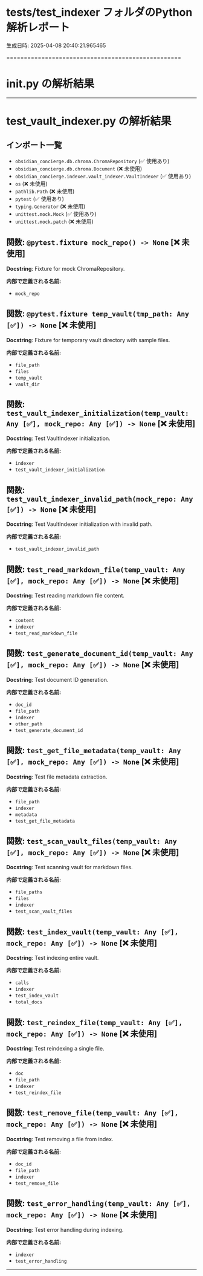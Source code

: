 # tests/test_indexer フォルダのPython解析レポート

生成日時: 2025-04-08 20:40:21.965465

==================================================

# __init__.py の解析結果


--------------------------------------------------

# test_vault_indexer.py の解析結果

## インポート一覧
- `obsidian_concierge.db.chroma.ChromaRepository` (✅ 使用あり)
- `obsidian_concierge.db.chroma.Document` (❌ 未使用)
- `obsidian_concierge.indexer.vault_indexer.VaultIndexer` (✅ 使用あり)
- `os` (❌ 未使用)
- `pathlib.Path` (❌ 未使用)
- `pytest` (✅ 使用あり)
- `typing.Generator` (❌ 未使用)
- `unittest.mock.Mock` (✅ 使用あり)
- `unittest.mock.patch` (❌ 未使用)

## 関数: `@pytest.fixture mock_repo() -> None` [❌ 未使用]
**Docstring**: Fixture for mock ChromaRepository.

**内部で定義される名前:**
- `mock_repo`


## 関数: `@pytest.fixture temp_vault(tmp_path: Any [✅]) -> None` [❌ 未使用]
**Docstring**: Fixture for temporary vault directory with sample files.

**内部で定義される名前:**
- `file_path`
- `files`
- `temp_vault`
- `vault_dir`


## 関数: `test_vault_indexer_initialization(temp_vault: Any [✅], mock_repo: Any [✅]) -> None` [❌ 未使用]
**Docstring**: Test VaultIndexer initialization.

**内部で定義される名前:**
- `indexer`
- `test_vault_indexer_initialization`


## 関数: `test_vault_indexer_invalid_path(mock_repo: Any [✅]) -> None` [❌ 未使用]
**Docstring**: Test VaultIndexer initialization with invalid path.

**内部で定義される名前:**
- `test_vault_indexer_invalid_path`


## 関数: `test_read_markdown_file(temp_vault: Any [✅], mock_repo: Any [✅]) -> None` [❌ 未使用]
**Docstring**: Test reading markdown file content.

**内部で定義される名前:**
- `content`
- `indexer`
- `test_read_markdown_file`


## 関数: `test_generate_document_id(temp_vault: Any [✅], mock_repo: Any [✅]) -> None` [❌ 未使用]
**Docstring**: Test document ID generation.

**内部で定義される名前:**
- `doc_id`
- `file_path`
- `indexer`
- `other_path`
- `test_generate_document_id`


## 関数: `test_get_file_metadata(temp_vault: Any [✅], mock_repo: Any [✅]) -> None` [❌ 未使用]
**Docstring**: Test file metadata extraction.

**内部で定義される名前:**
- `file_path`
- `indexer`
- `metadata`
- `test_get_file_metadata`


## 関数: `test_scan_vault_files(temp_vault: Any [✅], mock_repo: Any [✅]) -> None` [❌ 未使用]
**Docstring**: Test scanning vault for markdown files.

**内部で定義される名前:**
- `file_paths`
- `files`
- `indexer`
- `test_scan_vault_files`


## 関数: `test_index_vault(temp_vault: Any [✅], mock_repo: Any [✅]) -> None` [❌ 未使用]
**Docstring**: Test indexing entire vault.

**内部で定義される名前:**
- `calls`
- `indexer`
- `test_index_vault`
- `total_docs`


## 関数: `test_reindex_file(temp_vault: Any [✅], mock_repo: Any [✅]) -> None` [❌ 未使用]
**Docstring**: Test reindexing a single file.

**内部で定義される名前:**
- `doc`
- `file_path`
- `indexer`
- `test_reindex_file`


## 関数: `test_remove_file(temp_vault: Any [✅], mock_repo: Any [✅]) -> None` [❌ 未使用]
**Docstring**: Test removing a file from index.

**内部で定義される名前:**
- `doc_id`
- `file_path`
- `indexer`
- `test_remove_file`


## 関数: `test_error_handling(temp_vault: Any [✅], mock_repo: Any [✅]) -> None` [❌ 未使用]
**Docstring**: Test error handling during indexing.

**内部で定義される名前:**
- `indexer`
- `test_error_handling`



--------------------------------------------------

